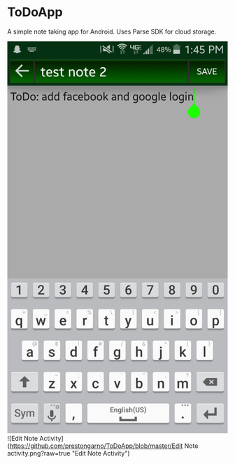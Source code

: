 # ToDoApp
A simple note taking app for Android.  Uses Parse SDK for cloud storage.  

![Main Activity](https://github.com/prestongarno/ToDoApp/blob/master/MainActivity.png?raw=true "Main Activity")
![Edit Note Activity](https://github.com/prestongarno/ToDoApp/blob/master/Edit Note activity.png?raw=true "Edit Note Activity")
